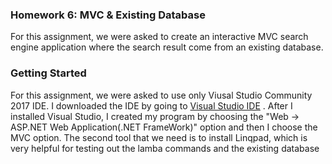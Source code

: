 ### Homework 6: MVC & Existing Database
For this assignment, we were asked to create an interactive MVC search engine application where the search result come from an existing database.


### Getting Started
For this assignment, we were asked to use only Viusal Studio Community 2017 IDE. I downloaded the IDE by going to [Visual Studio IDE](https://visualstudio.microsoft.com/downloads/) . After I installed Visual Studio, I created my program by choosing the "Web -> ASP.NET Web Application(.NET FrameWork)" option and then I choose the MVC option.
The second tool that we need is to install Linqpad, which is very helpful for testing out the lamba commands and the existing database
 
 